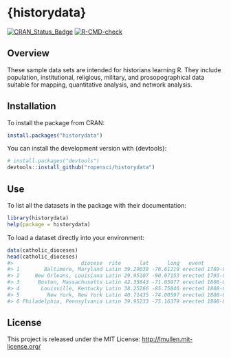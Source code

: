

<!-- README.md is rendered from README.qmd. Edit README.qmd and render to update README.md -->

# {historydata}

<!-- badges: start -->
[![CRAN_Status_Badge](https://www.r-pkg.org/badges/version/historydata.png)](https://cran.r-project.org/package=historydata)
[![R-CMD-check](https://github.com/ropensci/historydata/actions/workflows/R-CMD-check.yaml/badge.svg)](https://github.com/ropensci/historydata/actions/workflows/R-CMD-check.yaml)
<!-- badges: end -->

## Overview

These sample data sets are intended for historians learning R. They
include population, institutional, religious, military, and
prosopographical data suitable for mapping, quantitative analysis, and
network analysis.

## Installation

To install the package from CRAN:

``` r
install.packages("historydata")
```

You can install the development version with {devtools}:

``` r
# install.packages("devtools")
devtools::install_github("ropensci/historydata")
```

## Use

To list all the datasets in the package with their documentation:

``` r
library(historydata)
help(package = historydata)
```

To load a dataset directly into your environment:

``` r
data(catholic_dioceses)
head(catholic_dioceses)
#>                      diocese  rite      lat      long   event       date
#> 1        Baltimore, Maryland Latin 39.29038 -76.61219 erected 1789-04-06
#> 2     New Orleans, Louisiana Latin 29.95107 -90.07153 erected 1793-04-25
#> 3      Boston, Massachusetts Latin 42.35843 -71.05977 erected 1808-04-08
#> 4       Louisville, Kentucky Latin 38.25266 -85.75846 erected 1808-04-08
#> 5         New York, New York Latin 40.71435 -74.00597 erected 1808-04-08
#> 6 Philadelphia, Pennsylvania Latin 39.95233 -75.16379 erected 1808-04-08
```

## License

This project is released under the MIT License:
<http://lmullen.mit-license.org/>
